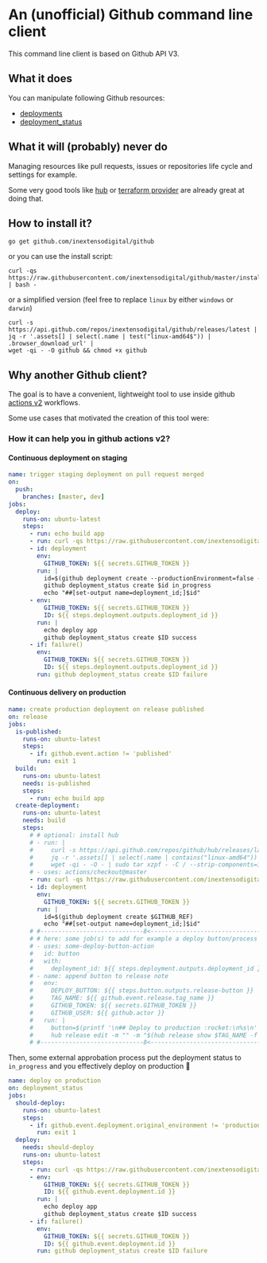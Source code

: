# An (unofficial) Github command line client

This command line client is based on Github API V3.

## What it does

You can manipulate following Github resources:

- [deployments](https://developer.github.com/v3/repos/deployments/)
- [deployment_status](https://developer.github.com/v3/repos/deployments/#list-deployment-statuses)

## What it will (probably) never do

Managing resources like pull requests, issues or repositories life cycle and
settings for example.

Some very good tools like [hub](https://github.com/github/hub) or
[terraform provider](https://www.terraform.io/docs/providers/github/index.html)
are already great at doing that.

## How to install it?

```shell
go get github.com/inextensodigital/github
```

or you can use the install script:

```shell
curl -qs https://raw.githubusercontent.com/inextensodigital/github/master/install.sh | bash -
```

or a simplified version (feel free to replace `linux` by either `windows` or `darwin`)

```shell
curl -s https://api.github.com/repos/inextensodigital/github/releases/latest |
jq -r '.assets[] | select(.name | test("linux-amd64$")) | .browser_download_url' |
wget -qi - -O github && chmod +x github
```

## Why another Github client?

The goal is to have a convenient, lightweight tool to use inside github
[actions v2](https://github.com/features/actions) workflows.

Some use cases that motivated the creation of this tool were:

### How it can help you in github actions v2?

#### Continuous deployment on staging

```yaml
name: trigger staging deployment on pull request merged
on:
  push:
    branches: [master, dev]
jobs:
  deploy:
    runs-on: ubuntu-latest
    steps:
      - run: echo build app
      - run: curl -qs https://raw.githubusercontent.com/inextensodigital/github/master/install.sh | bash -
      - id: deployment
        env:
          GITHUB_TOKEN: ${{ secrets.GITHUB_TOKEN }}
        run: |
          id=$(github deployment create --productionEnvironment=false --environment staging $GITHUB_REF)
          github deployment_status create $id in_progress
          echo "##[set-output name=deployment_id;]$id"
      - env:
          GITHUB_TOKEN: ${{ secrets.GITHUB_TOKEN }}
          ID: ${{ steps.deployment.outputs.deployment_id }}
        run: |
          echo deploy app
          github deployment_status create $ID success
      - if: failure()
        env:
          GITHUB_TOKEN: ${{ secrets.GITHUB_TOKEN }}
          ID: ${{ steps.deployment.outputs.deployment_id }}
        run: github deployment_status create $ID failure
```

#### Continuous delivery on production

```yaml
name: create production deployment on release published
on: release
jobs:
  is-published:
    runs-on: ubuntu-latest
    steps:
      - if: github.event.action != 'published'
        run: exit 1
  build:
    runs-on: ubuntu-latest
    needs: is-published
    steps:
      - run: echo build app
  create-deployment:
    runs-on: ubuntu-latest
    needs: build
    steps:
      # # optional: install hub
      # - run: |
      #     curl -s https://api.github.com/repos/github/hub/releases/latest |
      #     jq -r '.assets[] | select(.name | contains("linux-amd64")) | .browser_download_url' |
      #     wget -qi - -O - | sudo tar xzpf - -C / --strip-components=1
      # - uses: actions/checkout@master
      - run: curl -qs https://raw.githubusercontent.com/inextensodigital/github/master/install.sh | bash -
      - id: deployment
        env:
          GITHUB_TOKEN: ${{ secrets.GITHUB_TOKEN }}
        run: |
          id=$(github deployment create $GITHUB_REF)
          echo "##[set-output name=deployment_id;]$id"
      # #-----------------------------8<----------------------------------------
      # # here: some job(s) to add for example a deploy button/process
      # - uses: some-deploy-button-action
      #   id: button
      #   with:
      #     deployment_id: ${{ steps.deployment.outputs.deployment_id }}
      # - name: append button to release note
      #   env:
      #     DEPLOY_BUTTON: ${{ steps.button.outputs.release-button }}
      #     TAG_NAME: ${{ github.event.release.tag_name }}
      #     GITHUB_TOKEN: ${{ secrets.GITHUB_TOKEN }}
      #     GITHUB_USER: ${{ github.actor }}
      #   run: |
      #     button=$(printf '\n## Deploy to production :rocket:\n%s\n' "$DEPLOY_BUTTON")
      #     hub release edit -m "" -m "$(hub release show $TAG_NAME -f %b)" -m "$button" $TAG_NAME
      # #-----------------------------8<----------------------------------------
```

Then, some external approbation process put the deployment status to `in_progress`
and you effectively deploy on production :tada:

```yaml
name: deploy on production
on: deployment_status
jobs:
  should-deploy:
    runs-on: ubuntu-latest
    steps:
      - if: github.event.deployment.original_environment != 'production' || github.event.deployment_status.state != 'in_progress'
        run: exit 1
  deploy:
    needs: should-deploy
    runs-on: ubuntu-latest
    steps:
      - run: curl -qs https://raw.githubusercontent.com/inextensodigital/github/master/install.sh | bash -
      - env:
          GITHUB_TOKEN: ${{ secrets.GITHUB_TOKEN }}
          ID: ${{ github.event.deployment.id }}
        run: |
          echo deploy app
          github deployment_status create $ID success
      - if: failure()
        env:
          GITHUB_TOKEN: ${{ secrets.GITHUB_TOKEN }}
          ID: ${{ github.event.deployment.id }}
        run: github deployment_status create $ID failure
```

